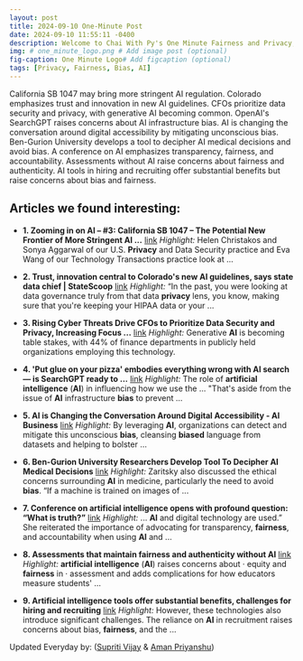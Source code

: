```yaml
---
layout: post
title: 2024-09-10 One-Minute Post
date: 2024-09-10 11:55:11 -0400
description: Welcome to Chai With Py's One Minute Fairness and Privacy, which aims to provide you the current happenings in the world of Fairness, Privacy, and AI.
img: # one_minute_logo.png # Add image post (optional)
fig-caption: One Minute Logo# Add figcaption (optional)
tags: [Privacy, Fairness, Bias, AI]
---
```


California SB 1047 may bring more stringent AI regulation. Colorado emphasizes trust and innovation in new AI guidelines. CFOs prioritize data security and privacy, with generative AI becoming common. OpenAI's SearchGPT raises concerns about AI infrastructure bias. AI is changing the conversation around digital accessibility by mitigating unconscious bias. Ben-Gurion University develops a tool to decipher AI medical decisions and avoid bias. A conference on AI emphasizes transparency, fairness, and accountability. Assessments without AI raise concerns about fairness and authenticity. AI tools in hiring and recruiting offer substantial benefits but raise concerns about bias and fairness.

## Articles we found interesting:

- **1. Zooming in on <b>AI</b> – #3: California SB 1047 – The Potential New Frontier of More Stringent <b>AI</b> ...** [link](https://www.aoshearman.com/insights/ao-shearman-on-tech/california-sb-1047-the-potential-new-frontier-of-more-stringent-ai-regulation)
_Highlight:_ Helen Christakos and Sonya Aggarwal of our U.S. <b>Privacy</b> and Data Security practice and Eva Wang of our Technology Transactions practice look at&nbsp;...

- **2. Trust, innovation central to Colorado&#39;s new <b>AI</b> guidelines, says state data chief | StateScoop** [link](https://statescoop.com/ai-policy-colorado-amy-bhikha-2024/)
_Highlight:_ “In the past, you were looking at data governance truly from that data <b>privacy</b> lens, you know, making sure that you&#39;re keeping your HIPAA data or your&nbsp;...

- **3. Rising Cyber Threats Drive CFOs to Prioritize Data Security and <b>Privacy</b>, Increasing Focus ...** [link](https://www.prnewswire.com/news-releases/rising-cyber-threats-drive-cfos-to-prioritize-data-security-and-privacy-increasing-focus-on-fpa-and-gen-ai-states-protivitis-latest-global-finance-trends-survey-302243299.html)
_Highlight:_ Generative <b>AI</b> is becoming table stakes, with 44% of finance departments in publicly held organizations employing this technology.

- **4. &#39;Put glue on your pizza&#39; embodies everything wrong with <b>AI</b> search — is SearchGPT ready to ...** [link](https://www.livescience.com/technology/artificial-intelligence/openai-searchgpt-put-glue-on-your-pizza-everything-wrong-with-ai-search)
_Highlight:_ The role of <b>artificial intelligence</b> (<b>AI</b>) in influencing how we use the ... &quot;That&#39;s aside from the issue of <b>AI</b> infrastructure <b>bias</b> to prevent&nbsp;...

- **5. <b>AI</b> is Changing the Conversation Around Digital Accessibility - <b>AI</b> Business** [link](https://aibusiness.com/responsible-ai/ai-is-changing-the-conversation-around-digital-accessibility)
_Highlight:_ By leveraging <b>AI</b>, organizations can detect and mitigate this unconscious <b>bias</b>, cleansing <b>biased</b> language from datasets and helping to bolster&nbsp;...

- **6. Ben-Gurion University Researchers Develop Tool To Decipher <b>AI</b> Medical Decisions** [link](https://themedialine.org/life-lines/ben-gurion-university-researchers-develop-tool-to-decipher-ai-medical-decisions/)
_Highlight:_ Zaritsky also discussed the ethical concerns surrounding <b>AI</b> in medicine, particularly the need to avoid <b>bias</b>. “If a machine is trained on images of&nbsp;...

- **7. Conference on <b>artificial intelligence</b> opens with profound question: “What is truth?”** [link](https://www.oikoumene.org/news/conference-on-artificial-intelligence-opens-with-profound-question-what-is-truth)
_Highlight:_ ... <b>AI</b> and digital technology are used.” She reiterated the importance of advocating for transparency, <b>fairness</b>, and accountability when using <b>AI</b> and&nbsp;...

- **8. Assessments that maintain <b>fairness</b> and authenticity without <b>AI</b>** [link](https://www.timeshighereducation.com/campus/assessments-maintain-fairness-and-authenticity-without-ai)
_Highlight:_ <b>artificial intelligence</b> (<b>AI</b>) raises concerns about &middot; equity and <b>fairness</b> in &middot; assessment and adds complications for how educators measure students&#39;&nbsp;...

- **9. <b>Artificial intelligence</b> tools offer substantial benefits, challenges for hiring and recruiting** [link](https://www.msn.com/en-us/money/technology/artificial-intelligence-tools-offer-substantial-benefits-challenges-for-hiring-and-recruiting/ar-AA1qcX8z)
_Highlight:_ However, these technologies also introduce significant challenges. The reliance on <b>AI</b> in recruitment raises concerns about bias, <b>fairness</b>, and the&nbsp;...


Updated Everyday by: (<a href="https://supritivijay.github.io/">Supriti Vijay</a> & <a href="https://amanpriyanshu.github.io/">Aman Priyanshu</a>)
